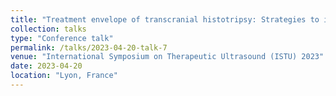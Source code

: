 ```yaml
---
title: "Treatment envelope of transcranial histotripsy: Strategies to improve the treatment efficacy for targets near skull surface."
collection: talks
type: "Conference talk"
permalink: /talks/2023-04-20-talk-7
venue: "International Symposium on Therapeutic Ultrasound (ISTU) 2023"
date: 2023-04-20
location: "Lyon, France"
---
```

